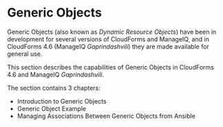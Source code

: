 # Generic Objects

Generic Objects (also known as _Dynamic Resource Objects_) have been in development for several versions of CloudForms and ManageIQ, and in CloudForms 4.6 (ManageIQ *Gaprindashvili*) they are made available for general use.

This section describes the capabilities of Generic Objects in CloudForms 4.6 and ManageIQ _Gaprindashvili_.

The section contains 3 chapters:

* Introduction to Generic Objects
* Generic Object Example
* Managing Associations Between Generic Objects from Ansible
